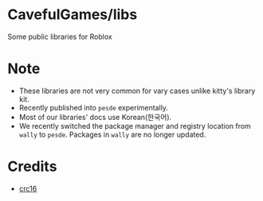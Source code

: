 # CavefulGames/libs
Some public libraries for Roblox

# Note
- These libraries are not very common for vary cases unlike kitty's library kit.
- Recently published into `pesde` experimentally.
- Most of our libraries' docs use Korean(한국어).
- We recently switched the package manager and registry location from `wally` to `pesde`. Packages in `wally` are no longer updated.

# Credits
- [crc16](https://github.com/battlemesh/battlemesh-packages/blob/master/packages/wbm-testbed/files/usr/lib/lua/crc16.lua)
